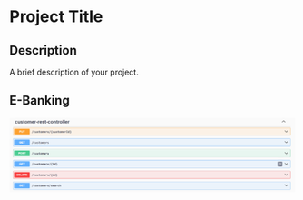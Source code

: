 # Project Title

## Description
A brief description of your project.

## E-Banking
![E-Banking Screenshot](1.png)
